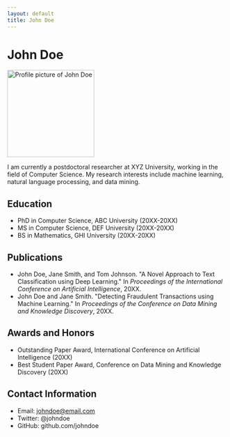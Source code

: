 ```yaml
---
layout: default
title: John Doe
---
```


# John Doe

<img src="https://raw.githubusercontent.com/wwtsjtu/wwtsjtu.github.io/master/img/1.jpeg" width="200" height="200" alt="Profile picture of John Doe" />

I am currently a postdoctoral researcher at XYZ University, working in the field of Computer Science. My research interests include machine learning, natural language processing, and data mining.

## Education

- PhD in Computer Science, ABC University (20XX-20XX)
- MS in Computer Science, DEF University (20XX-20XX)
- BS in Mathematics, GHI University (20XX-20XX)

## Publications

- John Doe, Jane Smith, and Tom Johnson. "A Novel Approach to Text Classification using Deep Learning." In *Proceedings of the International Conference on Artificial Intelligence*, 20XX.
- John Doe and Jane Smith. "Detecting Fraudulent Transactions using Machine Learning." In *Proceedings of the Conference on Data Mining and Knowledge Discovery*, 20XX.

## Awards and Honors

- Outstanding Paper Award, International Conference on Artificial Intelligence (20XX)
- Best Student Paper Award, Conference on Data Mining and Knowledge Discovery (20XX)

## Contact Information

- Email: johndoe@email.com
- Twitter: @johndoe
- GitHub: github.com/johndoe
